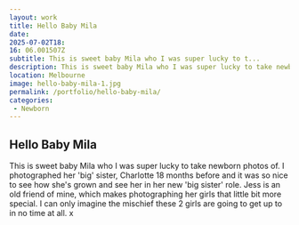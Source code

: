 ```yaml
---
layout: work
title: Hello Baby Mila
date: 
2025-07-02T18: 
16: 06.001507Z
subtitle: This is sweet baby Mila who I was super lucky to t...
description: This is sweet baby Mila who I was super lucky to take newborn photos of. I photographed her 'big' sister, Charlotte 18 months before and it was so nice to see how she's grown and see her in her new 'big sister' role. Jess is an old friend of mine, which makes photographing her girls that little...
location: Melbourne
image: hello-baby-mila-1.jpg
permalink: /portfolio/hello-baby-mila/
categories:
 - Newborn
---
```


## Hello Baby Mila

This is sweet baby Mila who I was super lucky to take newborn photos of. I photographed her 'big' sister, Charlotte 18 months before and it was so nice to see how she's grown and see her in her new 'big sister' role. Jess is an old friend of mine, which makes photographing her girls that little bit more special. I can only imagine the mischief these 2 girls are going to get up to in no time at all. x
